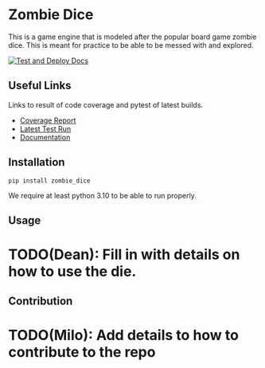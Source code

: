 Zombie Dice
===

This is a game engine that is modeled after the popular board game zombie dice. This is meant for practice to be able to be messed with and explored.

[![Test and Deploy Docs](https://github.com/Carrera-Dev-Consulting/zombie_dice/actions/workflows/deploy-docs.yaml/badge.svg)](https://github.com/Carrera-Dev-Consulting/zombie_dice/actions/workflows/deploy-docs.yaml)

Useful Links
---

Links to result of code coverage and pytest of latest builds.

* [Coverage Report](https://consulting.gxldcptrick.dev/zombie_dice/coverage/)
* [Latest Test Run](https://consulting.gxldcptrick.dev/zombie_dice/coverage/report.html)
* [Documentation](https://consulting.gxldcptrick.dev/zombie_dice/)

Installation
---

`pip install zombie_dice`


We require at least python 3.10 to be able to run properly.


Usage
---

# TODO(Dean): Fill in with details on how to use the die.

Contribution
---
# TODO(Milo): Add details to how to contribute to the repo
